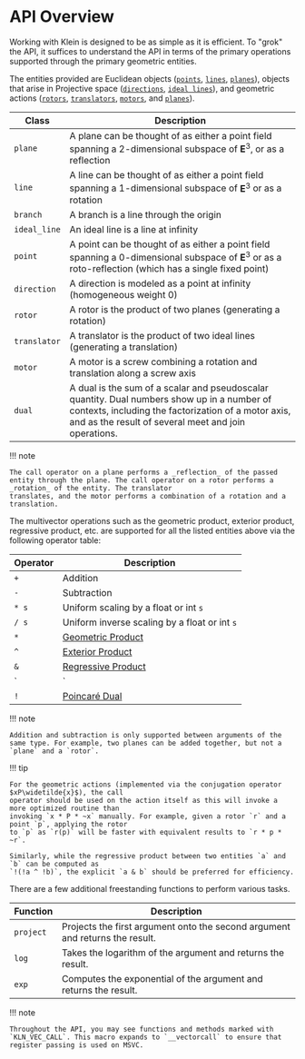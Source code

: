 # API Overview

<style>
tr > td:first-child {
  white-space: nowrap;
}
</style>

Working with Klein is designed to be as simple as it is efficient. To "grok" the API, it suffices to
understand the API in terms of the primary operations supported through the primary geometric entities.

The entities provided are Euclidean objects ([`points`](../api/point), [`lines`](../api/lines), [`planes`](../api/plane)), objects that arise in
Projective space ([`directions`](../api/dir), [`ideal lines`](../api/lines)),
and geometric actions ([`rotors`](../api/rotor), [`translators`](../api/translator),
[`motors`](../api/motor), and [`planes`](../api/plane)).

| Class        | Description                                                                                                                                                                                                |
| ------------ | ---------------------------------------------------------------------------------------------------------------------------------------------------------------------------------------------------------- |
| `plane`      | A plane can be thought of as either a point field spanning a 2-dimensional subspace of $\mathbf{E}^3$, or as a reflection                                                                                  |
| `line`       | A line can be thought of as either a point field spanning a 1-dimensional subspace of $\mathbf{E}^3$ or as a rotation                                                                                      |
| `branch`     | A branch is a line through the origin                                                                                                                                                                      |
| `ideal_line` | An ideal line is a line at infinity                                                                                                                                                                        |
| `point`      | A point can be thought of as either a point field spanning a 0-dimensional subspace of $\mathbf{E}^3$ or as a roto-reflection (which has a single fixed point)                                             |
| `direction`  | A direction is modeled as a point at infinity (homogeneous weight $0$)                                                                                                                                     |
| `rotor`      | A rotor is the product of two planes (generating a rotation)                                                                                                                                               |
| `translator` | A translator is the product of two ideal lines (generating a translation)                                                                                                                                  |
| `motor`      | A motor is a screw combining a rotation and translation along a screw axis                                                                                                                                 |
| `dual`       | A dual is the sum of a scalar and pseudoscalar quantity. Dual numbers show up in a number of contexts, including the factorization of a motor axis, and as the result of several meet and join operations. |

!!! note

    The call operator on a plane performs a _reflection_ of the passed entity through the plane. The call operator on a rotor performs a _rotation_ of the entity. The translator
    translates, and the motor performs a combination of a rotation and a translation.

The multivector operations such as the geometric product, exterior product, regressive product, etc.
are supported for all the listed entities above via the following operator table:

| Operator | Description                                   |
| -------- | --------------------------------------------- |
| `+`      | Addition                                      |
| `-`      | Subtraction                                   |
| `* s`    | Uniform scaling by a float or int `s`         |
| `/ s`    | Uniform inverse scaling by a float or int `s` |
| `*`      | [Geometric Product](../api/gp)                |
| `^`      | [Exterior Product](../api/ext)                |
| `&`      | [Regressive Product](../api/reg)              |
| `|`      | [Symmetric Inner Product](../api/dot)         |
| `!`      | [Poincaré Dual](../api/dual)                  |

!!! note

    Addition and subtraction is only supported between arguments of the same type. For example, two planes can be added together, but not a `plane` and a `rotor`.

!!! tip

    For the geometric actions (implemented via the conjugation operator $xP\widetilde{x}$), the call
    operator should be used on the action itself as this will invoke a more optimized routine than
    invoking `x * P * ~x` manually. For example, given a rotor `r` and a point `p`, applying the rotor
    to `p` as `r(p)` will be faster with equivalent results to `r * p * ~r`.

    Similarly, while the regressive product between two entities `a` and `b` can be computed as
    `!(!a ^ !b)`, the explicit `a & b` should be preferred for efficiency.

There are a few additional freestanding functions to perform various tasks.

| Function  | Description                                                                  |
| --------- | ---------------------------------------------------------------------------- |
| `project` | Projects the first argument onto the second argument and returns the result. |
| `log`     | Takes the logarithm of the argument and returns the result.                  |
| `exp`     | Computes the exponential of the argument and returns the result.             |

!!! note

    Throughout the API, you may see functions and methods marked with `KLN_VEC_CALL`. This macro expands to `__vectorcall` to ensure that register passing is used on MSVC.
